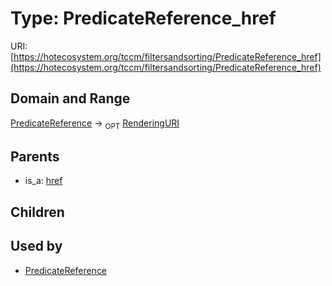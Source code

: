
# Type: PredicateReference_href




URI: [https://hotecosystem.org/tccm/filtersandsorting/PredicateReference_href](https://hotecosystem.org/tccm/filtersandsorting/PredicateReference_href)


## Domain and Range

[PredicateReference](PredicateReference.md) ->  <sub>OPT</sub> [RenderingURI](types/RenderingURI.md)

## Parents

 *  is_a: [href](href.md)

## Children


## Used by

 * [PredicateReference](PredicateReference.md)
